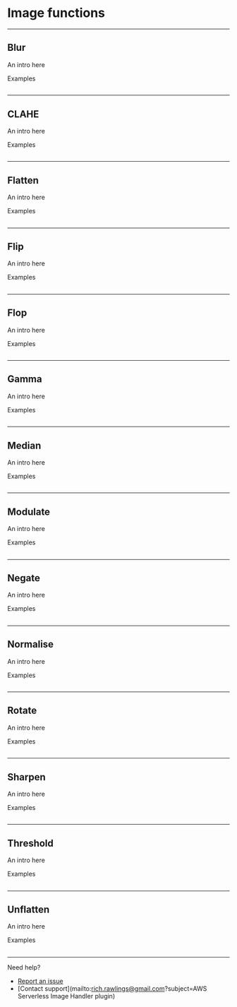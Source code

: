 # Image functions

---

## Blur

An intro here

Examples

##

---

## CLAHE

An intro here

Examples

##

---

## Flatten

An intro here

Examples

##

---

## Flip

An intro here

Examples

##

---

## Flop

An intro here

Examples

##

---

## Gamma

An intro here

Examples

##

---

## Median

An intro here

Examples

##

---

## Modulate

An intro here

Examples

##

---

## Negate

An intro here

Examples

##

---

## Normalise

An intro here

Examples

##

---

## Rotate

An intro here

Examples

##

---

## Sharpen

An intro here

Examples

##

---

## Threshold

An intro here

Examples

##

---

## Unflatten

An intro here

Examples

##

---

Need help?

- [Report an issue](https://github.com/richrawlings/craft-aws-serverless-image-handler/issues)
- [Contact support](mailto:rich.rawlings@gmail.com?subject=AWS Serverless Image Handler plugin)